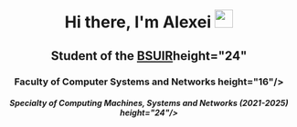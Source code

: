 <h1 align="center">Hi there, I'm <a target="_blank">Alexei</a> 
<img src="https://github.com/blackcater/blackcater/raw/main/images/Hi.gif" height="32"/></h1>
<h2 align="center">Student of the <a href="https://www.bsuir.by/" height="24" target="_blank">BSUIR</a>height="24"</h2>
<h3 align="center">Faculty of Computer Systems and Networks height="16"/></h3>
<h5 align="center">Specialty of Computing Machines, Systems and Networks (2021-2025) height="24"/></h5>



<!--
### Hi there 👋

**kefirchk/kefirchk** is a ✨ _special_ ✨ repository because its `README.md` (this file) appears on your GitHub profile.

Here are some ideas to get you started:

- 🔭 I’m currently working on ...
- 🌱 I’m currently learning ...
- 👯 I’m looking to collaborate on ...
- 🤔 I’m looking for help with ...
- 💬 Ask me about ...
- 📫 How to reach me: ...
- 😄 Pronouns: ...
- ⚡ Fun fact: ...
-->
